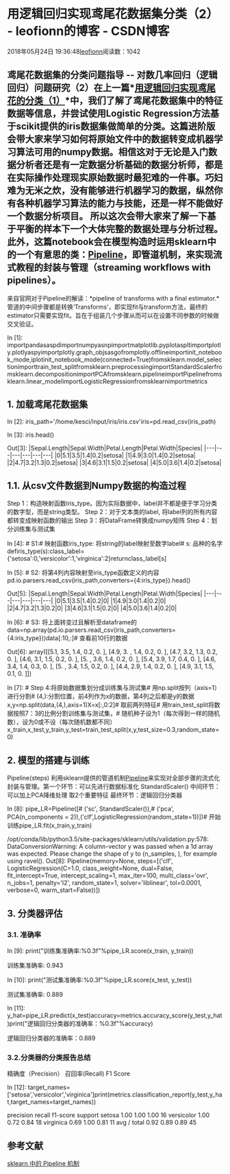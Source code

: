 
# 用逻辑回归实现鸢尾花数据集分类（2） - leofionn的博客 - CSDN博客


2018年05月24日 19:36:48[leofionn](https://me.csdn.net/qq_36142114)阅读数：1042


鸢尾花数据集的分类问题指导 -- 对数几率回归（逻辑回归）问题研究（2）在上一篇*[用逻辑回归实现鸢尾花的分类（1）](http://www.kesci.com/apps/home/project/5adf41fecb9a20015508638a)*中，我们了解了鸢尾花数据集中的特征数据等信息，并尝试使用Logistic Regression方法基于scikit提供的iris数据集做简单的分类。这篇进阶版会带大家来学习如何将原始文件中的数据转变成机器学习算法可用的numpy数据。相信这对于无论是入门数据分析者还是有一定数据分析基础的数据分析师，都是在实际操作处理现实原始数据时最犯难的一件事。巧妇难为无米之炊，没有能够进行机器学习的数据，纵然你有各种机器学习算法的能力与技能，还是一样不能做好一个数据分析项目。
所以这次会带大家来了解一下基于平衡的样本下一个大体完整的数据处理与分析过程。此外，这篇notebook会在模型构造时运用sklearn中的一个有意思的类：[Pipeline](http://scikit-learn.org/stable/modules/generated/sklearn.pipeline.Pipeline.html)，即管道机制，来实现流式教程的封装与管理（streaming workflows with pipelines）。
---
来自官网对于Pipeline的解读：*pipeline of transforms with a final estimator.*管道的中间步骤都是转换‘Transforms’，即实现fit与transform方法，最终的estimator只需要实现fit。旨在于组装几个步骤从而可以在设置不同参数的时候做交叉验证。

In [1]:
importpandasaspdimportnumpyasnpimportmatplotlib.pyplotaspltimportplotly.plotlyaspyimportplotly.graph_objsasgofromplotly.offlineimportinit_notebook_mode,iplotinit_notebook_mode(connected=True)fromsklearn.model_selectionimporttrain_test_splitfromsklearn.preprocessingimportStandardScalerfromsklearn.decompositionimportPCAfromsklearn.pipelineimportPipelinefromsklearn.linear_modelimportLogisticRegressionfromsklearnimportmetrics





## 1. 加载鸢尾花数据集

In [2]:
iris_path='/home/kesci/input/iris/iris.csv'iris=pd.read_csv(iris_path)


In [3]:
iris.head()

Out[3]:
|Sepal.Length|Sepal.Width|Petal.Length|Petal.Width|Species|
|---|---|---|---|---|---|
|0|5.1|3.5|1.4|0.2|setosa|
|1|4.9|3.0|1.4|0.2|setosa|
|2|4.7|3.2|1.3|0.2|setosa|
|3|4.6|3.1|1.5|0.2|setosa|
|4|5.0|3.6|1.4|0.2|setosa|



## 1.1. 从csv文件数据到Numpy数据的构造过程
Step 1：构造映射函数iris_type。因为实际数据中，label并不都是便于学习分类的数字型，而是string类型。 Step 2：对于文本类的label, 将label列的所有内容都转变成映射函数的输出 Step 3：将DataFrame转换成numpy矩阵 Step 4：划分训练集与测试集

In [4]:
\# S1:\# 映射函数iris_type: 将string的label映射至数字label\# s: 品种的名字defiris_type(s):class_label={'setosa':0,'versicolor':1,'virginica':2}returnclass_label[s]


In [5]:
\# S2: 将第4列内容映射至iris_type函数定义的内容pd.io.parsers.read_csv(iris_path,converters={4:iris_type}).head()

Out[5]:
|Sepal.Length|Sepal.Width|Petal.Length|Petal.Width|Species|
|---|---|---|---|---|---|
|0|5.1|3.5|1.4|0.2|0|
|1|4.9|3.0|1.4|0.2|0|
|2|4.7|3.2|1.3|0.2|0|
|3|4.6|3.1|1.5|0.2|0|
|4|5.0|3.6|1.4|0.2|0|


In [6]:
\# S3: 将上面转变过且解析至dataframe的data=np.array(pd.io.parsers.read_csv(iris_path,converters={4:iris_type}))data[:10,:]\# 查看前10行的数据

Out[6]:
array([[5.1, 3.5, 1.4, 0.2, 0. ],
       [4.9, 3. , 1.4, 0.2, 0. ],
       [4.7, 3.2, 1.3, 0.2, 0. ],
       [4.6, 3.1, 1.5, 0.2, 0. ],
       [5. , 3.6, 1.4, 0.2, 0. ],
       [5.4, 3.9, 1.7, 0.4, 0. ],
       [4.6, 3.4, 1.4, 0.3, 0. ],
       [5. , 3.4, 1.5, 0.2, 0. ],
       [4.4, 2.9, 1.4, 0.2, 0. ],
       [4.9, 3.1, 1.5, 0.1, 0. ]])


In [7]:
\# Step 4:将原始数据集划分成训练集与测试集\# 用np.split按列（axis=1）进行分割\# (4,):分割位置，前4列作为x的数据，第4列之后都是y的数据x,y=np.split(data,(4,),axis=1)X=x[:,0:2]\# 取前两列特征\# 用train_test_split将数据按照7：3的比例分割训练集与测试集，\# 随机种子设为1（每次得到一样的随机数），设为0或不设（每次随机数都不同）x_train,x_test,y_train,y_test=train_test_split(x,y,test_size=0.3,random_state=0)



## 2. 模型的搭建与训练
Pipeline(steps) 利用sklearn提供的管道机制[Pipeline](http://http//scikit-learn.org/stable/modules/generated/sklearn.pipeline.Pipeline.html)来实现对全部步骤的流式化封装与管理。第一个环节：可以先进行数据标准化 StandardScaler()
中间环节：可以加上PCA降维处理 取2个重要特征
最终环节：逻辑回归分类器


In [8]:
pipe_LR=Pipeline([\# ('sc', StandardScaler()),\# ('pca', PCA(n_components = 2)),('clf',LogisticRegression(random_state=1))])\# 开始训练pipe_LR.fit(x_train,y_train)


/opt/conda/lib/python3.5/site-packages/sklearn/utils/validation.py:578: DataConversionWarning:
A column-vector y was passed when a 1d array was expected. Please change the shape of y to (n_samples, ), for example using ravel().
Out[8]:
Pipeline(memory=None,
     steps=[('clf', LogisticRegression(C=1.0, class_weight=None, dual=False, fit_intercept=True,
          intercept_scaling=1, max_iter=100, multi_class='ovr', n_jobs=1,
          penalty='l2', random_state=1, solver='liblinear', tol=0.0001,
          verbose=0, warm_start=False))])



## 3. 分类器评估
### 3.1. 准确率

In [9]:
print("训练集准确率:%0.3f"%pipe_LR.score(x_train, y_train))


训练集准确率: 0.943


In [10]:
print("测试集准确率:%0.3f"%pipe_LR.score(x_test, y_test))


测试集准确率: 0.889


In [11]:
y_hat=pipe_LR.predict(x_test)accuracy=metrics.accuracy_score(y_test,y_hat)print("逻辑回归分类器的准确率：%0.3f"%accuracy)


逻辑回归分类器的准确率：0.889



### 3.2.分类器的分类报告总结
精确度（Precision）
召回率(Recall)
F1 Score

In [12]:
target_names=['setosa','versicolor','virginica']print(metrics.classification_report(y_test,y_hat,target_names=target_names))


precision    recall  f1-score   support
     setosa       1.00      1.00      1.00        16
 versicolor       1.00      0.72      0.84        18
  virginica       0.69      1.00      0.81        11
avg / total       0.92      0.89      0.89        45



## 参考文献
[sklearn 中的 Pipeline 机制](http://blog.csdn.net/lanchunhui/article/details/50521648)



